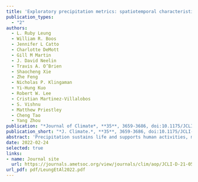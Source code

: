 ```yaml
---
title: 'Exploratory precipitation metrics: spatiotemporal characteristics, process-oriented, and phenomena-based'
publication_types:
  - "2"
authors:
  - L. Ruby Leung
  - William R. Boos
  - Jennifer L Catto
  - Charlotte DeMott
  - Gill M Martin
  - J. David Neelin
  - Travis A. O’Brien
  - Shaocheng Xie
  - Zhe Feng
  - Nicholas P. Klingaman
  - Yi-Hung Kuo
  - Robert W. Lee
  - Cristian Martinez-Villalobos
  - S. Vishnu
  - Matthew Priestley
  - Cheng Tao
  - Yang Zhou
publication: "*Journal of Climate*, **35**, 3659-3686, doi:10.1175/JCLI-D-21-0590.1"
publication_short: "*J. Climate.*, **35**, 3659-3686, doi:10.1175/JCLI-D-21-0590.1"
abstract: 'Precipitation sustains life and supports human activities, making its prediction one of the most societally relevant challenges in weather and climate modeling. Limitations in modeling precipitation underscore the need for diagnostics and metrics to evaluate precipitation in simulations and predictions. While routine use of basic metrics is important for documenting model skill, more sophisticated diagnostics and metrics aimed at connecting model biases to their sources and revealing precipitation characteristics relevant to how model precipitation is used are critical for improving models and their uses. This paper illustrates examples of exploratory diagnostics and metrics including: (1) spatiotemporal characteristics such as diurnal variability, probability of extremes, duration of dry spells, spectral characteristics, and spatiotemporal coherence of precipitation; (2) process-oriented metrics based on the rainfall-moisture coupling and temperature-water vapor environments of precipitation; and (3) phenomena-based metrics focusing on precipitation associated with weather phenomena including low pressure systems, mesoscale convective systems, frontal systems, and atmospheric rivers. Together, these diagnostics and metrics delineate the multifaceted and multiscale nature of precipitation, its relations with the environments, and its generation mechanisms. The metrics are applied to historical simulations from the Coupled Model Intercomparison Project Phase 5 and Phase 6. Models exhibit diverse skill as measured by the suite of metrics, with very few models consistently ranked as top or bottom performers compared to other models in multiple metrics. Analysis of model skill across metrics and models suggests possible relationships among subsets of metrics, motivating the need for more systematic analysis to understand model biases for informing model development.'
date: 2022-02-24
selected: true
links:
- name: Journal site
  url: https://journals.ametsoc.org/view/journals/clim/aop/JCLI-D-21-0590.1/JCLI-D-21-0590.1.xml
url_pdf: pdf/LeungEtAl2022.pdf
---
```

